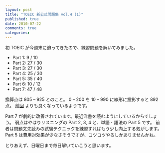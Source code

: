 ```yaml
---
layout: post
title: "TOEIC 新公式問題集 vol.4 (1)"
published: true
date: 2010-07-22
comments: true
categories:
---
```


初 TOEIC が今週末に迫ってきたので、練習問題を解いてみました。

- Part 1: 9 / 10
- Part 2: 27 / 30
- Part 3: 27 / 30
- Part 4: 25 / 30
- Part 5: 35 / 40
- Part 6: 10 / 12
- Part 7: 47 / 48

換算点は 805 &#8211; 925 とのこと。
0 &#8211; 200 を 10 &#8211; 990 に線形に投影すると 892 点。
[前回](/blog/2009/05/24/toeic/) よりも良くなっているようです。

Part 7 が劇的に改善されています。最近洋書を読むようにしているからでしょう。
弱点はやはりリスニングの Part 2, 3, 4 と、単語・語法の Part 5 です。
前者は問題文先読みの試験テクニックを練習すればもう少し向上する気がします。
Part 5 は費用対効果が少なさそうですが、コツコツやるしかありませんかね。

とりあえず、日曜日まで毎日解いていこうと思います。
